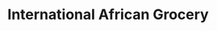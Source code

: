 ---
title: "International African Grocery"
url: /detroit/international-african-grocery/
shop: Supermarkt
---